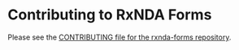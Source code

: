 # Contributing to RxNDA Forms

Please see the [CONTRIBUTING file for the rxnda-forms repository](https://github.com/rxnda/rxnda-forms/blob/master/CONTRIBUTING.md).
